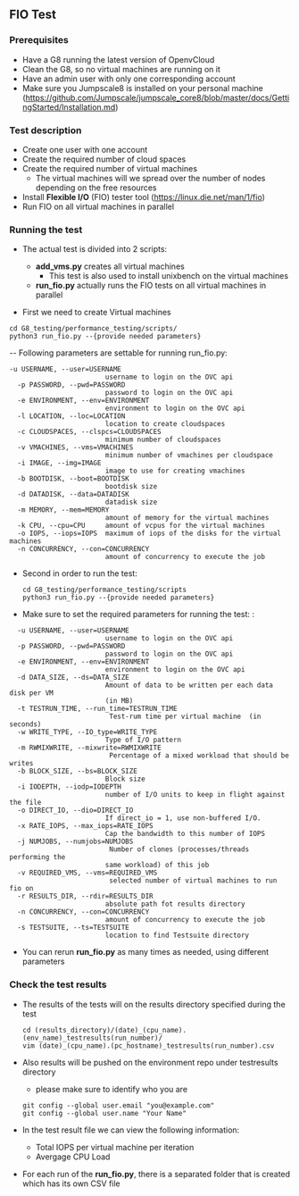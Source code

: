 ## FIO Test

### Prerequisites
- Have a G8 running the latest version of OpenvCloud
- Clean the G8, so no virtual machines are running on it
- Have an admin user with only one corresponding account
- Make sure you Jumpscale8 is installed on your personal machine
  (https://github.com/Jumpscale/jumpscale_core8/blob/master/docs/GettingStarted/Installation.md)

### Test description
- Create one user with one account
- Create the required number of cloud spaces
- Create the required number of virtual machines
  - The virtual machines will we spread over the number of nodes depending on the free resources
- Install **Flexible I/O** (FIO) tester tool (https://linux.die.net/man/1/fio)
- Run FIO on all virtual machines in parallel



### Running the test
- The actual test is divided into 2 scripts:
  - **add_vms.py** creates all virtual machines
    - This test is also used to install unixbench on the virtual machines
  - **run_fio.py** actually runs the FIO tests on all virtual machines in parallel

- First we need to create Virtual machines
```
cd G8_testing/performance_testing/scripts/
python3 run_fio.py --{provide needed parameters}
```
-- Following parameters are settable for running run_fio.py:

```
-u USERNAME, --user=USERNAME
                        username to login on the OVC api
  -p PASSWORD, --pwd=PASSWORD
                        password to login on the OVC api
  -e ENVIRONMENT, --env=ENVIRONMENT
                        environment to login on the OVC api
  -l LOCATION, --loc=LOCATION
                        location to create cloudspaces
  -c CLOUDSPACES, --clspcs=CLOUDSPACES
                        minimum number of cloudspaces
  -v VMACHINES, --vms=VMACHINES
                        minimum number of vmachines per cloudspace
  -i IMAGE, --img=IMAGE
                        image to use for creating vmachines
  -b BOOTDISK, --boot=BOOTDISK
                        bootdisk size
  -d DATADISK, --data=DATADISK
                        datadisk size
  -m MEMORY, --mem=MEMORY
                        amount of memory for the virtual machines
  -k CPU, --cpu=CPU     amount of vcpus for the virtual machines
  -o IOPS, --iops=IOPS  maximum of iops of the disks for the virtual machines
  -n CONCURRENCY, --con=CONCURRENCY
                        amount of concurrency to execute the job

```
- Second in order to run the test:

  ```
  cd G8_testing/performance_testing/scripts
  python3 run_fio.py --{provide needed parameters}

  ```
  
- Make sure to set the required parameters for running the test: :

```
  -u USERNAME, --user=USERNAME
                        username to login on the OVC api
  -p PASSWORD, --pwd=PASSWORD
                        password to login on the OVC api
  -e ENVIRONMENT, --env=ENVIRONMENT
                        environment to login on the OVC api
  -d DATA_SIZE, --ds=DATA_SIZE
                        Amount of data to be written per each data disk per VM
                        (in MB)
  -t TESTRUN_TIME, --run_time=TESTRUN_TIME
                         Test-rum time per virtual machine  (in seconds)
  -w WRITE_TYPE, --IO_type=WRITE_TYPE
                        Type of I/O pattern
  -m RWMIXWRITE, --mixwrite=RWMIXWRITE
                         Percentage of a mixed workload that should be writes
  -b BLOCK_SIZE, --bs=BLOCK_SIZE
                        Block size
  -i IODEPTH, --iodp=IODEPTH
                        number of I/O units to keep in flight against the file
  -o DIRECT_IO, --dio=DIRECT_IO
                        If direct_io = 1, use non-buffered I/O.
  -x RATE_IOPS, --max_iops=RATE_IOPS
                        Cap the bandwidth to this number of IOPS
  -j NUMJOBS, --numjobs=NUMJOBS
                         Number of clones (processes/threads performing the
                        same workload) of this job
  -v REQUIRED_VMS, --vms=REQUIRED_VMS
                         selected number of virtual machines to run fio on
  -r RESULTS_DIR, --rdir=RESULTS_DIR
                        absolute path fot results directory
  -n CONCURRENCY, --con=CONCURRENCY
                        amount of concurrency to execute the job
  -s TESTSUITE, --ts=TESTSUITE
                        location to find Testsuite directory
```


- You can rerun **run\_fio.py** as many times as needed, using different parameters


### Check the test results
- The results of the tests will on the results directory specified during the test
  ```
  cd (results_directory)/(date)_(cpu_name).(env_name)_testresults(run_number)/
  vim (date)_(cpu_name).(pc_hostname)_testresults(run_number).csv
  ```

- Also results will be pushed on the environment repo under testresults directory
  - please make sure to identify who you are
  ```
  git config --global user.email "you@example.com"
  git config --global user.name "Your Name"
  ```
 

- In the test result file we can view the following information:
  - Total IOPS per virtual machine per iteration
  - Avergage CPU Load

- For each run of the **run\_fio.py**, there is a separated folder that is created which has its own CSV file
